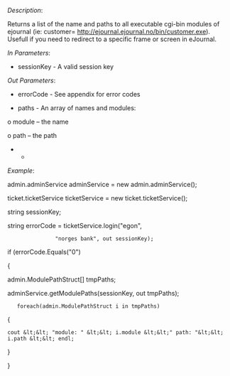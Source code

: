 <properties date="2016-06-24"
SortOrder="183"
/>

*Description*:

Returns a list of the name and paths to all executable cgi-bin modules of ejournal (ie: customer= <http://ejournal.ejournal.no/bin/customer.exe>). Usefull if you need to redirect to a specific frame or screen in eJournal.

                  

*In Parameters*:

* sessionKey      - A valid session key

 

*Out Parameters*:

* errorCode  - See appendix for error codes

* paths    - An array of names and modules:

o   module – the name

o   path – the path

* *

*Example*:

admin.adminService adminService = new admin.adminService();

ticket.ticketService ticketService = new ticket.ticketService();

 

string sessionKey;

string errorCode = ticketService.login("egon",

                   "norges bank", out sessionKey);

 

if (errorCode.Equals("0")

{

  admin.ModulePathStruct\[\] tmpPaths;

  adminService.getModulePaths(sessionKey, out tmpPaths);

       foreach(admin.ModulePathStruct i in tmpPaths)

  {

    cout &lt;&lt; "module: " &lt;&lt; i.module &lt;&lt;" path: "&lt;&lt; i.path &lt;&lt; endl;

  }

}
